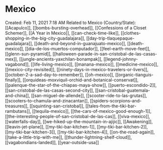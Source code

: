 # Mexico

Created: Feb 11, 2021 7:18 AM
Related to Mexico (Country/State): [[Acapulco]], [[bombs-bursting-overhead]], [[Confessions of a Closet Schemer]], [[A Year in Mexico]], [[can-check-time-like]], [[clothes-shopping-in-the-big-city-guadalajara]], [[day-trip-tlaquepaque-guadalajara]], [[death-and-beyond-in-guanajuato-mexico]], [[death-mexico]], [[dia-de-los-muertos-computador]], [[feel-earth-move-feet]], [[glenn-sun-pyramid]], [[halloween-parade-in-san-cristobal-de-las-casas-mex]], [[jungle-ancients-yaxchilan-bonampak]], [[legend-johnny-vagabond]], [[life-living-mexico]], [[manana-mexico]], [[medicine-mexico]], [[mexico-city-revisited]], [[ninety-days-in-mexico-travelers-or-livers]], [[october-2-a-sad-day-to-remember]], [[oh-mexico]], [[organic-tianguis-finally]], [[orquideas-moxviquil-orchid-and-botanical-conservat]], [[palenque-the-star-of-the-chiapas-maya-show]], [[puerto-escondido-2]], [[san-cristobal-de-las-casas-second-city]], [[san-cristobal-guatemala-and-china]], [[san-miguel-de-allende]], [[scooter-ride-to-las-grutas]], [[scooters-to-chamula-and-zinacantan]], [[spiders-scorpions-and-treasures]], [[squinting-san-cristobal]], [[tales-from-the-tiki-bar-rambutans]], [[tequila-mexico]], [[the-cars-of-mexico-good-enough-1]], [[the-interesting-people-of-san-cristobal-de-las-cas]], [[viva-mexico]], [[waterfalls-day]], [[we-hiked-up-the-mountain-in-ajijic]], [[Awakening]], [[leavin-jet-plane]], [[my-tiki-bar-kitchen-1]], [[my-tiki-bar-kitchen-2]], [[my-tiki-bar-kitchen-3]], [[my-tiki-bar-kitchen-4]], [[on-the-road-again]], [[take-a-little-trip-with-me]], [[thunder-lightning-shelf-cloud]], [[vagabondians-landed]], [[year-outside-usa]]